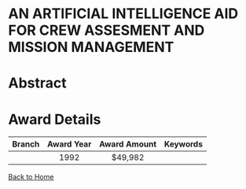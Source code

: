 
AN ARTIFICIAL INTELLIGENCE AID FOR CREW ASSESMENT AND MISSION MANAGEMENT
========================================================================

# Abstract


  

# Award Details

|Branch|Award Year|Award Amount|Keywords|
| :---: | :---: | :---: | :---: |
||1992|$49,982||
  
  


[Back to Home](https://github.com/chrischow/dod_sbir_awards/JT/#243)